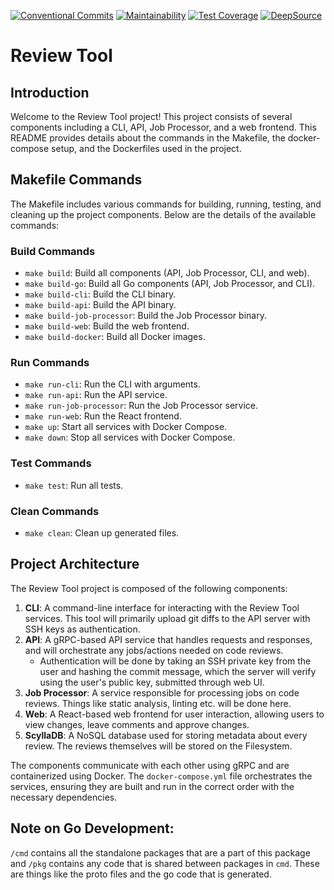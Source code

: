 [![Conventional Commits](https://img.shields.io/badge/Conventional%20Commits-1.0.0-%23FE5196?logo=conventionalcommits&logoColor=white)](https://conventionalcommits.org)
[![Maintainability](https://api.codeclimate.com/v1/badges/3b594526ba8ebeef8bcf/maintainability)](https://codeclimate.com/github/AbhayFernandes/review_tool/maintainability)
[![Test Coverage](https://api.codeclimate.com/v1/badges/3b594526ba8ebeef8bcf/test_coverage)](https://codeclimate.com/github/AbhayFernandes/review_tool/test_coverage)
[![DeepSource](https://app.deepsource.com/gh/AbhayFernandes/review_tool.svg/?label=active+issues&show_trend=true&token=Uq3ZVq8ITznBv5BSfi6DCH6-)](https://app.deepsource.com/gh/AbhayFernandes/review_tool/)

# Review Tool

## Introduction

Welcome to the Review Tool project! This project consists of several components including a CLI, API, Job Processor, and a web frontend. This README provides details about the commands in the Makefile, the docker-compose setup, and the Dockerfiles used in the project.

## Makefile Commands

The Makefile includes various commands for building, running, testing, and cleaning up the project components. Below are the details of the available commands:

### Build Commands

- `make build`: Build all components (API, Job Processor, CLI, and web).
- `make build-go`: Build all Go components (API, Job Processor, and CLI).
- `make build-cli`: Build the CLI binary.
- `make build-api`: Build the API binary.
- `make build-job-processor`: Build the Job Processor binary.
- `make build-web`: Build the web frontend.
- `make build-docker`: Build all Docker images.

### Run Commands

- `make run-cli`: Run the CLI with arguments.
- `make run-api`: Run the API service.
- `make run-job-processor`: Run the Job Processor service.
- `make run-web`: Run the React frontend.
- `make up`: Start all services with Docker Compose.
- `make down`: Stop all services with Docker Compose.

### Test Commands

- `make test`: Run all tests.

### Clean Commands

- `make clean`: Clean up generated files.

## Project Architecture

The Review Tool project is composed of the following components:

1. **CLI**: A command-line interface for interacting with the Review Tool services. This tool will primarily upload git diffs to the API server with SSH keys as authentication. 
2. **API**: A gRPC-based API service that handles requests and responses, and will orchestrate any jobs/actions needed on code reviews.
    - Authentication will be done by taking an SSH private key from the user and hashing the commit message, which the server will verify using the user's public key, submitted
    through web UI.
3. **Job Processor**: A service responsible for processing jobs on code reviews. Things like static analysis, linting etc. will be done here.
4. **Web**: A React-based web frontend for user interaction, allowing users to view changes, leave comments and approve changes.
5. **ScyllaDB**: A NoSQL database used for storing metadata about every review. The reviews themselves will be stored on the Filesystem.

The components communicate with each other using gRPC and are containerized using Docker. The `docker-compose.yml` file orchestrates the services, ensuring they are built and run in the correct order with the necessary dependencies.

## Note on Go Development:
`/cmd` contains all the standalone packages that are a part of this package and `/pkg` contains any code that is shared between packages in `cmd`. These are things like the proto files
and the go code that is generated. 
